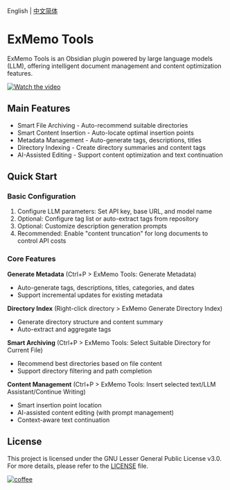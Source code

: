English | [中文简体](https://github.com/exmemo-ai/obsidian-exmemo-tools/blob/master/README_cn.md)

# ExMemo Tools

ExMemo Tools is an Obsidian plugin powered by large language models (LLM), offering intelligent document management and content optimization features.

[![Watch the video](https://img.youtube.com/vi/5naS9p8a1IE/hqdefault.jpg)](https://www.youtube.com/watch?v=5naS9p8a1IE)

## Main Features

* Smart File Archiving - Auto-recommend suitable directories
* Smart Content Insertion - Auto-locate optimal insertion points
* Metadata Management - Auto-generate tags, descriptions, titles
* Directory Indexing - Create directory summaries and content tags
* AI-Assisted Editing - Support content optimization and text continuation

## Quick Start

### Basic Configuration

1. Configure LLM parameters: Set API key, base URL, and model name
2. Optional: Configure tag list or auto-extract tags from repository
3. Optional: Customize description generation prompts
4. Recommended: Enable "content truncation" for long documents to control API costs

### Core Features

**Generate Metadata** (Ctrl+P > ExMemo Tools: Generate Metadata)
- Auto-generate tags, descriptions, titles, categories, and dates
- Support incremental updates for existing metadata

**Directory Index** (Right-click directory > ExMemo Generate Directory Index)
- Generate directory structure and content summary
- Auto-extract and aggregate tags

**Smart Archiving** (Ctrl+P > ExMemo Tools: Select Suitable Directory for Current File)
- Recommend best directories based on file content
- Support directory filtering and path completion

**Content Management** (Ctrl+P > ExMemo Tools: Insert selected text/LLM Assistant/Continue Writing)
- Smart insertion point location
- AI-assisted content editing (with prompt management)
- Context-aware text continuation

## License

This project is licensed under the GNU Lesser General Public License v3.0. For more details, please refer to the [LICENSE](./LICENSE) file.

[![coffee](https://img.buymeacoffee.com/button-api/?text=Buy%20me%20a%20coffee&emoji=%E2%98%95&slug=windingblack&button_colour=FFDD00&font_colour=000000&font_family=Comic&outline_colour=000000&coffee_colour=ffffff)](https://buymeacoffee.com/xieyan0811y)